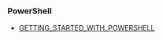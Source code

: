 ### PowerShell

- [GETTING_STARTED_WITH_POWERSHELL](https://mega.nz/file/MxkQDL5B#VarjsbKKZQ3ehYC78WIHsh8KE--2g7lFhpikpQZZsXo)
